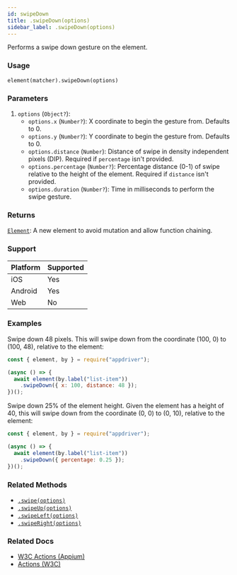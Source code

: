 ```yaml
---
id: swipeDown
title: .swipeDown(options)
sidebar_label: .swipeDown(options)
---
```


Performs a swipe down gesture on the element.

### Usage

```text
element(matcher).swipeDown(options)
```

### Parameters

1. `options` (`Object?`):
    - `options.x` (`Number?`): X coordinate to begin the gesture from. Defaults to 0.
    - `options.y` (`Number?`): Y coordinate to begin the gesture from. Defaults to 0.
    - `options.distance` (`Number`): Distance of swipe in density independent pixels (DIP). Required if `percentage` isn't provided.
    - `options.percentage` (`Number?`): Percentage distance (0-1) of swipe relative to the height of the element. Required if `distance` isn't provided. 
    - `options.duration` (`Number?`): Time in milliseconds to perform the swipe gesture.

### Returns

[`Element`](../element.md): A new element to avoid mutation and allow function chaining.

### Support

| Platform | Supported |
| -------- | --------- |
| iOS      | Yes       |
| Android  | Yes       |
| Web      | No        |

### Examples

Swipe down 48 pixels. This will swipe down from the coordinate (100, 0) to (100, 48), relative to the element:

```javascript
const { element, by } = require("appdriver");

(async () => {
  await element(by.label("list-item"))
    .swipeDown({ x: 100, distance: 48 });
})();
```

Swipe down 25% of the element height. Given the element has a height of 40, this will swipe down from the coordinate (0, 0) to (0, 10), relative to the element:

```javascript
const { element, by } = require("appdriver");

(async () => {
  await element(by.label("list-item"))
    .swipeDown({ percentage: 0.25 });
})();
```

### Related Methods

- [`.swipe(options)`](./swipe.md)
- [`.swipeUp(options)`](./swipeUp.md)
- [`.swipeLeft(options)`](./swipeLeft.md)
- [`.swipeRight(options)`](./swipeRight.md)

### Related Docs

- [W3C Actions (Appium)](http://appium.io/docs/en/commands/interactions/actions/)
- [Actions (W3C)](https://www.w3.org/TR/webdriver/#actions)